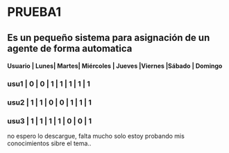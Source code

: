 # PRUEBA1
## Es un pequeño sistema para asignación de un agente de forma automatica

#### Usuario |	Lunes|	Martes|	Miércoles |	Jueves	|Viernes	|Sábado	| Domingo
###  usu1	  |  0	  |  0	  |    1	      |  1	    |  1	     | 1	  |    1
###  usu2	  |  1	  |  1	  |    0	      |  0	    |  1	     | 1	  |    1
###  usu3	  |  1	  |  1	  |    1	      |  1	    |  0	     | 0	  |    1

no espero lo descargue, falta mucho solo estoy probando mis conocimientos sibre el tema..


